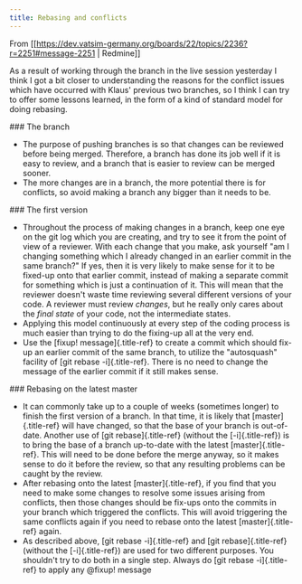 ```yaml
---
title: Rebasing and conflicts
---
```


From
\[\[<https://dev.vatsim-germany.org/boards/22/topics/2236?r=2251#message-2251>
\| Redmine\]\]

As a result of working through the branch in the live session yesterday
I think I got a bit closer to understanding the reasons for the conflict
issues which have occurred with Klaus' previous two branches, so I think
I can try to offer some lessons learned, in the form of a kind of
standard model for doing rebasing.

\#\#\# The branch

-   The purpose of pushing branches is so that changes can be reviewed
    before being merged. Therefore, a branch has done its job well if it
    is easy to review, and a branch that is easier to review can be
    merged sooner.
-   The more changes are in a branch, the more potential there is for
    conflicts, so avoid making a branch any bigger than it needs to be.

\#\#\# The first version

-   Throughout the process of making changes in a branch, keep one eye
    on the git log which you are creating, and try to see it from the
    point of view of a reviewer. With each change that you make, ask
    yourself "am I changing something which I already changed in an
    earlier commit in the same branch?" If yes, then it is very likely
    to make sense for it to be fixed-up onto that earlier commit,
    instead of making a separate commit for something which is just a
    continuation of it. This will mean that the reviewer doesn't waste
    time reviewing several different versions of your code. A reviewer
    must review *changes*, but he really only cares about the *final
    state* of your code, not the intermediate states.
-   Applying this model continuously at every step of the coding process
    is much easier than trying to do the fixing-up all at the very end.
-   Use the [fixup! message]{.title-ref} to create a commit which should
    fix-up an earlier commit of the same branch, to utilize the
    "autosquash" facility of [git rebase -i]{.title-ref}. There is no
    need to change the message of the earlier commit if it still makes
    sense.

\#\#\# Rebasing on the latest master

-   It can commonly take up to a couple of weeks (sometimes longer) to
    finish the first version of a branch. In that time, it is likely
    that [master]{.title-ref} will have changed, so that the base of
    your branch is out-of-date. Another use of [git rebase]{.title-ref}
    (without the [-i]{.title-ref}) is to bring the base of a branch
    up-to-date with the latest [master]{.title-ref}. This will need to
    be done before the merge anyway, so it makes sense to do it before
    the review, so that any resulting problems can be caught by the
    review.
-   After rebasing onto the latest [master]{.title-ref}, if you find
    that you need to make some changes to resolve some issues arising
    from conflicts, then those changes should be fix-ups onto the
    commits in your branch which triggered the conflicts. This will
    avoid triggering the same conflicts again if you need to rebase onto
    the latest [master]{.title-ref} again.
-   As described above, [git rebase -i]{.title-ref} and [git
    rebase]{.title-ref} (without the [-i]{.title-ref}) are used for two
    different purposes. You shouldn't try to do both in a single step.
    Always do [git rebase -i]{.title-ref} to apply any \@fixup! message
